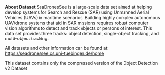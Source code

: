 **About Dataset**
SeaDronesSee is a large-scale data set aimed at helping develop systems for Search and Rescue (SAR) using Unmanned Aerial Vehicles (UAVs) in maritime scenarios. Building highly complex autonomous UAV/drone systems that aid in SAR missions requires robust computer vision algorithms to detect and track objects or persons of interest. This data set provides three tracks: object detection, single-object tracking, and multi-object tracking.

All datasets and other information can be found at: https://seadronessee.cs.uni-tuebingen.de/home

This dataset contains only the compressed version of the Object Detection v2 Dataset
